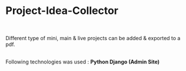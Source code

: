 <h1>Project-Idea-Collector</h1>
<br/>
<p>
  Different type of mini, main & live projects can be added & exported to a pdf.<br/><br/>
</p>
<p>
  Following technologies was used : <b>Python Django (Admin Site)</b>
</p>
